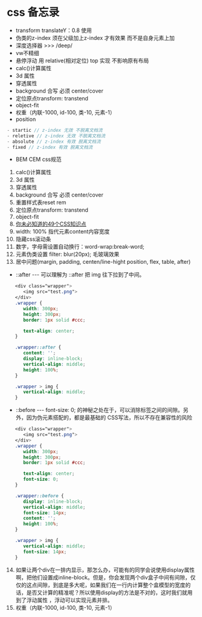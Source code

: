 # css 备忘录
- transform translateY：0.8 使用
- 伪类的z-index  须在父级加上z-index 才有效果 而不是自身元素上加
- 深度选择器 >>> /deep/
- vw不精细
- 悬停浮动 用 relative(相对定位) top 实现 不影响原有布局 
- calc()计算属性
- 3d 属性
- 穿透属性
- background 合写 必须 center/cover
- 定位原点transform: transtend
- object-fit
- 权重（内联-1000, id-100, 类-10, 元素-1）
- position
```js
- startic // z-index 无效 不脱离文档流
- reletive // z-index 无效 不脱离文档流
- absolute // z-index 有效 脱离文档流
- fixed // z-index 有效 脱离文档流
```
- BEM CEM css规范

1. calc()计算属性
2. 3d 属性
3. 穿透属性
4. background 合写 必须 center/cover
5. 重置样式表reset rem
6. 定位原点transform: transtend
7. object-fit
8. [你未必知道的49个CSS知识点](https://juejin.im/post/5d3eca78e51d4561cb5dde12)
9. width: 100% 指代元素content内容宽度
10. 隐藏css滚动条
11. 数字，字母需设置自动换行：word-wrap:break-word; 
12. 元素伪类设置 filter: blur(20px); 毛玻璃效果
13. 居中问题(margin, padding, centen/line-hight position, flex, table, after)
   - ::after  --- 可以理解为 ::after 把 img 往下拉到了中间。
   ```css
      <div class="wrapper">
         <img src="test.png">
      </div>
      .wrapper {
         width: 300px;
         height: 300px;
         border: 1px solid #ccc;

         text-align: center;
      }

      .wrapper::after {
         content: '';
         display: inline-block;
         vertical-align: middle;
         height: 100%;
      }

      .wrapper > img {
         vertical-align: middle;
      }
   ```
   - ::before  --- font-size: 0; 的神秘之处在于，可以消除标签之间的间隙。另外，因为伪元素搭配的，都是最基础的 CSS写法，所以不存在兼容性的风险
   ```css
      <div class="wrapper">
         <img src="test.png">
      </div>
      .wrapper {
         width: 300px;
         height: 300px;
         border: 1px solid #ccc;

         text-align: center;
         font-size: 0;
      }

      .wrapper::before {
         display: inline-block;
         vertical-align: middle;
         font-size: 14px;
         content: '';
         height: 100%;
      }

      .wrapper > img {
         vertical-align: middle;
         font-size: 14px;
      }
   ```
14. 如果让两个div在一排内显示，那怎么办，可能有的同学会说使用display属性啊，把他们设置成inline-block。但是，你会发现两个div盒子中间有间隙，仅仅的这点间隙，到底是多大呢，如果我们在一行内计算整个盒模型的宽度的话，是否又计算的精准呢？所以使用display的方法是不对的，这时我们就用到了浮动属性 ，浮动可以实现元素并排。
15. 权重（内联-1000, id-100, 类-10, 元素-1）